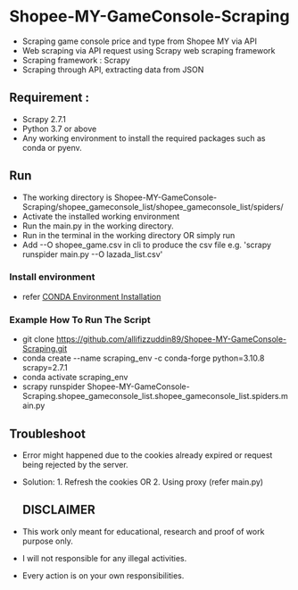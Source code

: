 # Shopee-MY-GameConsole-Scraping
- Scraping game console price and type from Shopee MY via API
- Web scraping via API request using Scrapy web scraping framework
- Scraping framework : Scrapy
- Scraping through API, extracting data from JSON

## Requirement : 
- Scrapy 2.7.1
- Python 3.7 or above
- Any working environment to install the required packages such as conda or pyenv.

## Run
- The working directory is Shopee-MY-GameConsole-Scraping/shopee_gameconsole_list/shopee_gameconsole_list/spiders/
- Activate the installed working environment
- Run the main.py in the working directory.
- Run <scrapy runspider main.py> in the terminal in the working directory
  OR simply run <scrapy crawl main.py>
- Add --O shopee_game.csv in cli to produce the csv file e.g. 'scrapy runspider main.py --O lazada_list.csv'

### Install environment
- refer [CONDA Environment Installation](https://docs.anaconda.com/anaconda/install/)
 
### Example How To Run The Script
 - git clone https://github.com/allifizzuddin89/Shopee-MY-GameConsole-Scraping.git
 - conda create --name scraping_env -c conda-forge python=3.10.8 scrapy=2.7.1
 - conda activate scraping_env
 - scrapy runspider Shopee-MY-GameConsole-Scraping.shopee_gameconsole_list.shopee_gameconsole_list.spiders.main.py

## Troubleshoot
- Error might happened due to the cookies already expired or request being rejected by the server.
- Solution: 1. Refresh the cookies OR
            2. Using proxy (refer main.py)
  
  ## DISCLAIMER
- This work only meant for educational, research and proof of work purpose only. 
- I will not responsible for any illegal activities.
- Every action is on your own responsibilities.
